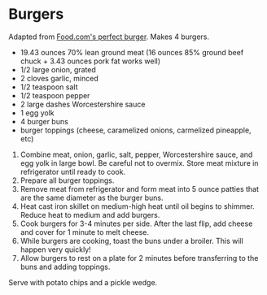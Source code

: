 # Burgers

Adapted from [Food.com's perfect burger](http://www.food.com/recipe/the-perfect-burger-92021). Makes 4 burgers.

- 19.43 ounces 70% lean ground meat (16 ounces 85% ground beef chuck + 3.43 ounces pork fat works well)
- 1/2 large onion, grated
- 2 cloves garlic, minced
- 1/2 teaspoon salt
- 1/2 teaspoon pepper
- 2 large dashes Worcestershire sauce
- 1 egg yolk
- 4 burger buns
- burger toppings (cheese, caramelized onions, carmelized pineapple, etc)

1. Combine meat, onion, garlic, salt, pepper, Worcestershire sauce, and egg yolk in large bowl. Be careful not to overmix. Store meat mixture in refrigerator until ready to cook.
2. Prepare all burger toppings.
3. Remove meat from refrigerator and form meat into 5 ounce patties that are the same diameter as the burger buns.
4. Heat cast iron skillet on medium-high heat until oil begins to shimmer. Reduce heat to medium and add burgers. 
5. Cook burgers for 3-4 minutes per side. After the last flip, add cheese and cover for 1 minute to melt cheese.
6. While burgers are cooking, toast the buns under a broiler. This will happen very quickly!
7. Allow burgers to rest on a plate for 2 minutes before transferring to the buns and adding toppings.

Serve with potato chips and a pickle wedge.
